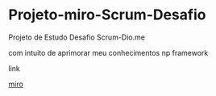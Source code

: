# Projeto-miro-Scrum-Desafio

Projeto de Estudo Desafio Scrum-Dio.me

com intuito de aprimorar meu conhecimentos np framework

  link
  
[miro](https://miro.com/welcomeonboard/alE5YUUyY0NEUnRramRnZzFBeVdQU202dVBxaGprbGpYM25uQnRjNFdHSzAzMnluVm5McExMUzJBNXhzYURMTnwzNDU4NzY0NTYxNjc0NTY2NzM0fDI=?share_link_id=37395517210)
